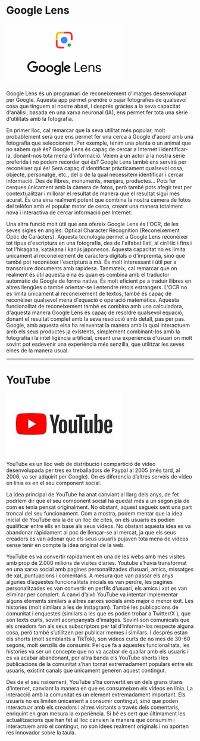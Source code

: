 # Google Lens
![Google lens logo](/Media/lens.png)

Google Lens és un programari de reconeixement d'imatges desenvolupat per Google. Aquesta app permet prendre o pujar fotografies de qualsevol cosa que tinguem al nostre abast, i després gràcies a la seva capacitat d'anàlisi, basada en una xarxa neuronal (IA), ens permet fer tota una sèrie d'utilitats amb la fotografia.

En primer lloc, cal remarcar que la seva utilitat més popular, molt probablement serà que ens permet fer una cerca a Google d'acord amb una fotografia que seleccionem. Per exemple, tenim una planta o un animal que no sabem què és? Google Lens és capaç de cercar a Internet i identificar-la, donant-nos tota mena d'informació. Veiem a un actor a la nostra sèrie preferida i no podem recordar qui és? Google Lens també ens servirà per reconèixer qui és! Serà capaç d'identificar pràcticament qualsevol cosa, objecte, personatge, etc., del o de la qual necessitem identificar i cercar informació. Des de llibres, monuments, menjars, productes... Pots fer cerques únicament amb la càmera de fotos, però també pots afegir text per contextualitzar i millorar el resultat de manera que el resultat sigui més acurat. És una eina realment potent que combina la nostra càmera de fotos del telèfon amb el popular motor de cerca, creant una manera totalment nova i interactiva de cercar informació per Internet.

Una altra funció molt útil que ens ofereix Google Lens és l'OCR, de les seves sigles en anglès: Optical Character Recognition (Reconeixement Òptic de Caràcters). Aquesta tecnologia permet a Google Lens reconèixer tot tipus d'escriptura en una fotografia, des de l'alfabet llatí, al ciríl·lic i fins i tot l'hiragana, katakana i kanjis japonesos. Aquesta capacitat no es limita únicament al reconeixement de caràcters digitals o d'impremta, sinó que també pot reconèixer l'escriptura a mà. És molt interessant i útil per a transcriure documents amb rapidesa. Tanmateix, cal remarcar que on realment és útil aquesta eina és quan es combina amb el traductor automàtic de Google de forma nativa. És molt eficient pe a traduir llibres en altres llengües o també orientar-se i entendre rètols estrangers.
L'OCR no es limita únicament al reconeixement de textos, també és capaç de reconèixer qualsevol mena d'equació o operació matemàtica. Aquesta funcionalitat de reconeixement també es combina amb una calculadora, d'aquesta manera Google Lens és capaç de resoldre qualsevol equació, donant el resultat complet amb la seva resolució amb detall, pas per pas.
Google, amb aquesta eina ha reinventat la manera amb la qual interactuem amb els seus productes ja existents, simplement combinant-los amb la fotografia i la intel·ligència artificial, creant una experiència d'usuari on molt sovint pot esdevenir una experiència més senzilla, que utilitzar les seves eines de la manera usual.



---

# YouTube
![YouTube Logo](/Media/Yt.jpg)

YouTube es un lloc web de distribució i compartició de vídeo desenvolupada per tres ex treballadors de Paypal al 2005 (més tard, al 2006, va ser adquirit per Google). On es diferencia d’altres serveis de vídeo en línia es en el seu component social.

La idea principal de YouTube ha anat canviant al llarg dels anys, de fet podríem dir que el seu component social ha quedat més a un segon pla de com es tenia pensat originalment. No obstant, aquest segueix sent una part troncal del seu funcionament.
Com a mostra, podem mentar que la idea inicial de YouTube era la de un lloc de cites, on els usuaris es podien qualificar entre ells en base als seus vídeos. No obstant aquesta idea es va abandonar ràpidament al poc de llençar-se al mercat, ja que els seus creadors es van adonar que els seus usuaris pujaven tota mena de vídeos sense tenir en compte la idea original de la web.

YouTube es va convertir ràpidament en una de les webs amb més visites amb prop de 2.000 milions de visites diàries. Youtube s’havia transformat en una xarxa social amb pagines personalitzades d’usuari, amics, missatges de xat, puntuacions i comentaris.
A mesura que van passar els anys algunes d’aquestes funcionalitats inicials es van perdre, les pagines personalitzades es van convertir en perfils d’usuari, els amics i xat es van eliminar per complert. A canvi d’això YouTube va intentar implementar alguns elements similars a altres xarxes socials amb major o menor èxit. 
Les histories (molt similars a les de Instagram). 
També les publicacions de comunitat i enquestes (similars a les que es poden trobar a Twitter/X ), que son texts curts, sovint acompanyats d’imatges. Sovint son comunicats que els creadors fan als seus subscriptors per tal d’informar-los respecte alguna cosa, però també s’utilitzen per publicar memes i similars.
I després estan els shorts (molt semblants a TikTok), son vídeos curts de no mes de 30-60 segons, molt senzills de consumir.
Pel que fa a aquestes funcionalitats, les histories va ser un concepte que no va acabar de quallar amb els usuaris i es va acabar abandonant, per altra banda els YouTube shorts i les publicacions de la comunitat s’han tornat extremadament populars entre els usuaris, existint canals que únicament generen aquest contingut.

Des de el seu naixement, YouTube s’ha convertit en un dels grans titans d’internet, canviant la manera en que es consumeixen els vídeos en línia. La interacció amb la comunitat es un element extremadament important. Els usuaris no es limiten únicament a consumir contingut, sinó que poden interactuar amb els creadors i altres visitants a través dels comentaris, enriquint en gran mesura la experiència. Si bé es cert que últimament les actualitzacions que han fet al lloc canvien la manera que consumim i interactuem amb el contingut, no son idees realment originals i no aporten res innovador sobre la taula.